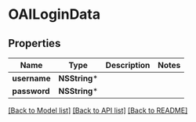 # OAILoginData

## Properties
Name | Type | Description | Notes
------------ | ------------- | ------------- | -------------
**username** | **NSString*** |  | 
**password** | **NSString*** |  | 

[[Back to Model list]](../README.md#documentation-for-models) [[Back to API list]](../README.md#documentation-for-api-endpoints) [[Back to README]](../README.md)


